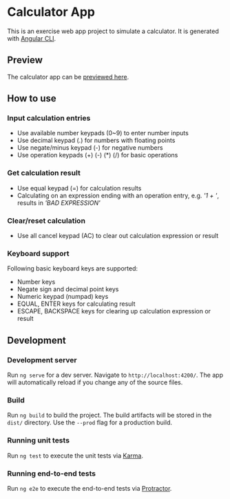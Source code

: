 # Calculator App

This is an exercise web app project to simulate a calculator. It is generated with [Angular CLI](https://github.com/angular/angular-cli).

## Preview
The calculator app can be [previewed here](http://gaga-graphics.com/calculator-app/dist/calculator-app/).

## How to use

### Input calculation entries
* Use available number keypads (0~9) to enter number inputs
* Use decimal keypad (.) for numbers with floating points
* Use negate/minus keypad (-) for negative numbers
* Use operation keypads (+) (-) (*) (/) for basic operations 

### Get calculation result
* Use equal keypad (=) for calculation results
* Calculating on an expression ending with an operation entry, e.g. *'1 + '*, results in *'BAD EXPRESSION'*


### Clear/reset calculation
* Use all cancel keypad (AC) to clear out calculation expression or result

### Keyboard support
Following basic keyboard keys are supported:
* Number keys
* Negate sign and decimal point keys
* Numeric keypad (numpad) keys
* EQUAL, ENTER keys for calculating result
* ESCAPE, BACKSPACE keys for clearing up calculation expression or result

## Development

### Development server

Run `ng serve` for a dev server. Navigate to `http://localhost:4200/`. The app will automatically reload if you change any of the source files.

### Build

Run `ng build` to build the project. The build artifacts will be stored in the `dist/` directory. Use the `--prod` flag for a production build.

### Running unit tests

Run `ng test` to execute the unit tests via [Karma](https://karma-runner.github.io).

### Running end-to-end tests

Run `ng e2e` to execute the end-to-end tests via [Protractor](http://www.protractortest.org/).
